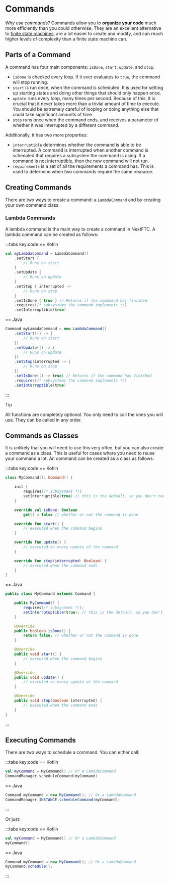 # Commands

_Why use commands?_ Commands allow you to **organize your code** much more
efficiently than you could otherwise. They are an excellent alternative
to [finite state machines](https://gm0.org/en/latest/docs/software/concepts/finite-state-machines.html),
are a lot easier to create and modify, and can reach higher levels of complexity
than a finite state machine can.

## Parts of a Command

A command has four main components: `isDone`, `start`, `update`, and `stop`.

- `isDone` is checked every loop. If it ever evaluates to `true`, the command
  will stop running.
- `start` is run once, when the command is scheduled. It is used for setting up
  starting states and doing other things that should only happen once.
- `update` runs every loop, many times per second. Because of this, it is
  crucial that it never takes more than a trivial amount of time to execute. You
  should be extremely careful of looping or doing anything else that could take
  significant amounts of time
- `stop` runs once when the command ends, and receives a parameter of
  whether it was interrupted by a different command.

Additionally, it has two more properties:

- `interruptible` determines whether the command is able to be
  interrupted. A command is interrupted when another command is scheduled that
  requires a subsystem the command is using. If a command is not interruptible,
  then the new command will not run.
- `requirements` is a set of all the requirements a command has. This is
  used to determine when two commands require the same resource.

## Creating Commands

There are two ways to create a command: a `LambdaCommand` and by creating your
own command class.

### Lambda Commands

A lambda command is the main way to create a command in NextFTC. A lambda
command can be created as follows:

:::tabs key:code
== Kotlin

```kotlin
val myLambdaCommand = LambdaCommand()
    .setStart {
        // Runs on start
    }
    .setUpdate {
        // Runs on update
    }
    .setStop { interrupted ->
        // Runs on stop
    }
    .setIsDone { true } // Returns if the commmand has finished
    .requires(/* subsystems the command implements */)
    .setInterruptible(true)
```

== Java

```java
Command myLambdaCommand = new LambdaCommand()
    .setStart(() -> {
        // Runs on start
    })
    .setUpdate(() -> {
        // Runs on update
    })
    .setStop(interrupted -> {
        // Runs on stop
    })
    .setIsDone(() -> true) // Returns if the command has finished
    .requires(/* subsystems the command implements */)
    .setInterruptible(true)
```

:::

> [!TIP]
> All functions are completely optional. You only need to call the ones you will
> use. They can be called in any order.

## Commands as Classes

It is unlikely that you will need to use this very often, but you can also
create a command as a class. This is useful for cases where you need to reuse
your command a lot. An command can be created as a class as follows:

:::tabs key:code
== Kotlin

```kotlin
class MyCommand(): Command() {

    init {
        requires(/* subsystems */)
        setInterruptible(true) // this is the default, so you don't need to specify
    }

    override val isDone: Boolean
        get() = false // whether or not the command is done

    override fun start() {
        // executed when the command begins
    }

    override fun update() {
        // executed on every update of the command
    }

    override fun stop(interrupted: Boolean) {
        // executed when the command ends
    }
}
```

== Java

```java
public class MyCommand extends Command {

    public MyCommand() {
        requires(/* subsystems */);
        setInterrptuptible(true); // this is the default, so you don't need to specify
    }

    @Override
    public boolean isDone() {
        return false; // whether or not the command is done
    }

    @Override
    public void start() {
        // executed when the command begins
    }

    @Override
    public void update() {
        // executed on every update of the command
    }

    @Override
    public void stop(boolean interrupted) {
        // executed when the command ends
    }
}
```

:::

## Executing Commands

There are two ways to schedule a command. You can either call:

:::tabs key:code
== Kotlin

```kotlin
val myCommand = MyCommand() // Or a LambdaCommand
CommandManager.scheduleCommand(myCommand)
```

== Java

```java
Command myCommand = new MyCommand(); // Or a LambdaCommand
CommandManager.INSTANCE.scheduleCommand(myCommand);
```

:::

Or just:

:::tabs key:code
== Kotlin

```kotlin
val myCommand = MyCommand() // Or a LambdaCommand
myCommand()
```

== Java

```java
Command myCommand = new MyCommand(); // Or a LambdaCommand
myCommand.schedule();
```

:::